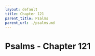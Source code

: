 ```yaml
---
layout: default
title: Chapter 121
parent_title: Psalms
parent_url: ./psalms.md
---
```


# Psalms - Chapter 121
